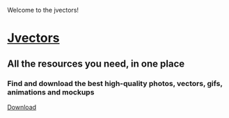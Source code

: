 Welcome to the jvectors!
# [Jvectors](https://www.jvectors.com/?ref=github)
## All the resources you need, in one place
### Find and download the best high-quality photos, vectors, gifs, animations and mockups
[Download](https://www.jvectors.com/?ref=github)
